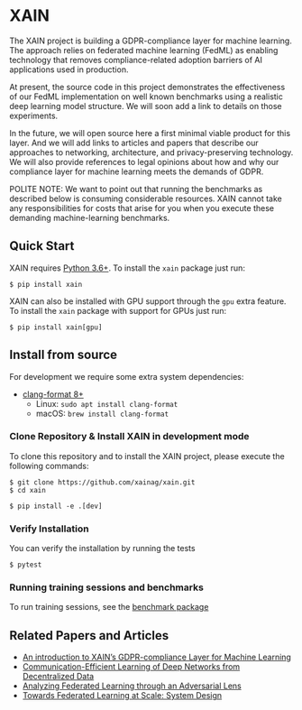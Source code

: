 # XAIN

The XAIN project is building a GDPR-compliance layer for machine learning. The approach relies on federated machine learning (FedML) as enabling technology that removes compliance-related adoption barriers of AI applications used in production.

At present, the source code in this project demonstrates the effectiveness of our FedML implementation on well known benchmarks using a realistic deep learning model structure. We will soon add a link to details on those experiments.

In the future, we will open source here a first minimal viable product for this layer. And we will add links to articles and papers that describe our approaches to networking, architecture, and privacy-preserving technology. We will also provide references to legal opinions about how and why our compliance layer for machine learning meets the demands of GDPR.

POLITE NOTE: We want to point out that running the benchmarks as described below is consuming considerable resources. XAIN cannot take any responsibilities for costs that arise for you when you execute these demanding machine-learning benchmarks.

## Quick Start

XAIN requires [Python 3.6+](https://python.org/). To install the `xain` package just run:

```shell
$ pip install xain
```

XAIN can also be installed with GPU support through the `gpu` extra feature. To
install the `xain` package with support for GPUs just run:

```shell
$ pip install xain[gpu]
```

## Install from source

For development we require some extra system dependencies:
- [clang-format 8+](https://clang.llvm.org/docs/ClangFormat.html)
  - Linux: `sudo apt install clang-format`
  - macOS: `brew install clang-format`

### Clone Repository & Install XAIN in development mode

To clone this repository and to install the XAIN project, please execute the following commands:

```shell
$ git clone https://github.com/xainag/xain.git
$ cd xain

$ pip install -e .[dev]
```

### Verify Installation

You can verify the installation by running the tests

```shell
$ pytest
```

### Running training sessions and benchmarks

To run training sessions, see the [benchmark package](https://github.com/xainag/xain/tree/master/xain/benchmark)

## Related Papers and Articles

- [An introduction to XAIN’s GDPR-compliance Layer for Machine Learning](https://medium.com/xain/an-introduction-to-xains-gdpr-compliance-layer-for-machine-learning-f7c321b31b06)
- [Communication-Efficient Learning of Deep Networks from Decentralized Data](https://arxiv.org/abs/1602.05629)
- [Analyzing Federated Learning through an Adversarial Lens](https://arxiv.org/abs/1811.12470)
- [Towards Federated Learning at Scale: System Design](https://arxiv.org/abs/1902.01046)

